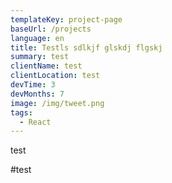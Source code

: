 ```yaml
---
templateKey: project-page
baseUrl: /projects
language: en
title: Testls sdlkjf glskdj flgskj
summary: test
clientName: test
clientLocation: test
devTime: 3
devMonths: 7
image: /img/tweet.png
tags:
  - React
---
```

test

#test
